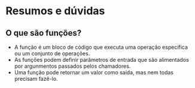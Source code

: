 # Resumos e dúvidas

## O que são funções?
- A função é um bloco de código que executa uma operação específica ou um conjunto de operações.
- As funções podem definir parâmetros de entrada que são alimentados por argunmentos passados pelos chamadores.
- Uma função pode retornar um valor como saída, mas nem todas precisam fazê-lo.
